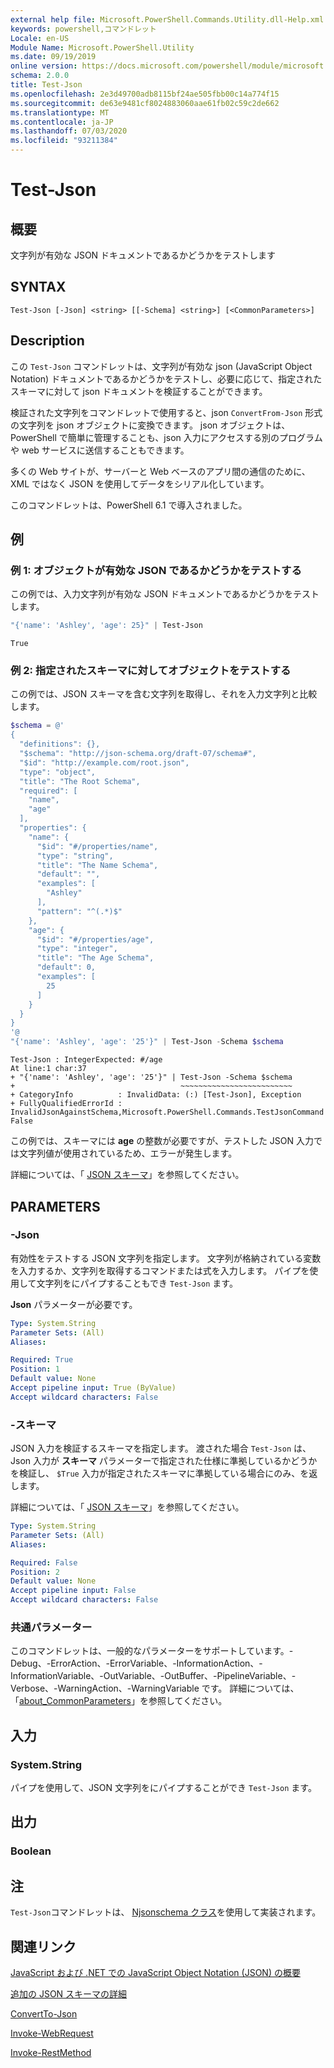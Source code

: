```yaml
---
external help file: Microsoft.PowerShell.Commands.Utility.dll-Help.xml
keywords: powershell,コマンドレット
Locale: en-US
Module Name: Microsoft.PowerShell.Utility
ms.date: 09/19/2019
online version: https://docs.microsoft.com/powershell/module/microsoft.powershell.utility/test-json?view=powershell-7&WT.mc_id=ps-gethelp
schema: 2.0.0
title: Test-Json
ms.openlocfilehash: 2e3d49700adb8115bf24ae505fbb00c14a774f15
ms.sourcegitcommit: de63e9481cf8024883060aae61fb02c59c2de662
ms.translationtype: MT
ms.contentlocale: ja-JP
ms.lasthandoff: 07/03/2020
ms.locfileid: "93211384"
---
```

# Test-Json

## 概要
文字列が有効な JSON ドキュメントであるかどうかをテストします

## SYNTAX

```
Test-Json [-Json] <string> [[-Schema] <string>] [<CommonParameters>]
```

## Description

この `Test-Json` コマンドレットは、文字列が有効な json (JavaScript Object Notation) ドキュメントであるかどうかをテストし、必要に応じて、指定されたスキーマに対して json ドキュメントを検証することができます。

検証された文字列をコマンドレットで使用すると、json `ConvertFrom-Json` 形式の文字列を json オブジェクトに変換できます。 json オブジェクトは、PowerShell で簡単に管理することも、json 入力にアクセスする別のプログラムや web サービスに送信することもできます。

多くの Web サイトが、サーバーと Web ベースのアプリ間の通信のために、XML ではなく JSON を使用してデータをシリアル化しています。

このコマンドレットは、PowerShell 6.1 で導入されました。

## 例

### 例 1: オブジェクトが有効な JSON であるかどうかをテストする

この例では、入力文字列が有効な JSON ドキュメントであるかどうかをテストします。

```powershell
"{'name': 'Ashley', 'age': 25}" | Test-Json
```

```Output
True
```

### 例 2: 指定されたスキーマに対してオブジェクトをテストする

この例では、JSON スキーマを含む文字列を取得し、それを入力文字列と比較します。

```powershell
$schema = @'
{
  "definitions": {},
  "$schema": "http://json-schema.org/draft-07/schema#",
  "$id": "http://example.com/root.json",
  "type": "object",
  "title": "The Root Schema",
  "required": [
    "name",
    "age"
  ],
  "properties": {
    "name": {
      "$id": "#/properties/name",
      "type": "string",
      "title": "The Name Schema",
      "default": "",
      "examples": [
        "Ashley"
      ],
      "pattern": "^(.*)$"
    },
    "age": {
      "$id": "#/properties/age",
      "type": "integer",
      "title": "The Age Schema",
      "default": 0,
      "examples": [
        25
      ]
    }
  }
}
'@
"{'name': 'Ashley', 'age': '25'}" | Test-Json -Schema $schema
```

```Output
Test-Json : IntegerExpected: #/age
At line:1 char:37
+ "{'name': 'Ashley', 'age': '25'}" | Test-Json -Schema $schema
+                                     ~~~~~~~~~~~~~~~~~~~~~~~~~
+ CategoryInfo          : InvalidData: (:) [Test-Json], Exception
+ FullyQualifiedErrorId : InvalidJsonAgainstSchema,Microsoft.PowerShell.Commands.TestJsonCommand
False
```

この例では、スキーマには **age** の整数が必要ですが、テストした JSON 入力では文字列値が使用されているため、エラーが発生します。

詳細については、「 [JSON スキーマ](https://json-schema.org/)」を参照してください。

## PARAMETERS

### -Json

有効性をテストする JSON 文字列を指定します。 文字列が格納されている変数を入力するか、文字列を取得するコマンドまたは式を入力します。 パイプを使用して文字列をにパイプすることもでき `Test-Json` ます。

**Json** パラメーターが必要です。

```yaml
Type: System.String
Parameter Sets: (All)
Aliases:

Required: True
Position: 1
Default value: None
Accept pipeline input: True (ByValue)
Accept wildcard characters: False
```

### -スキーマ

JSON 入力を検証するスキーマを指定します。 渡された場合 `Test-Json` は、Json 入力が **スキーマ** パラメーターで指定された仕様に準拠しているかどうかを検証し、 `$True` 入力が指定されたスキーマに準拠している場合にのみ、を返します。

詳細については、「 [JSON スキーマ](https://json-schema.org/)」を参照してください。

```yaml
Type: System.String
Parameter Sets: (All)
Aliases:

Required: False
Position: 2
Default value: None
Accept pipeline input: False
Accept wildcard characters: False
```

### 共通パラメーター

このコマンドレットは、一般的なパラメーターをサポートしています。-Debug、-ErrorAction、-ErrorVariable、-InformationAction、-InformationVariable、-OutVariable、-OutBuffer、-PipelineVariable、-Verbose、-WarningAction、-WarningVariable です。 詳細については、「[about_CommonParameters](https://go.microsoft.com/fwlink/?LinkID=113216)」を参照してください。

## 入力

### System.String

パイプを使用して、JSON 文字列をにパイプすることができ `Test-Json` ます。

## 出力

### Boolean

## 注

`Test-Json`コマンドレットは、 [Njsonschema クラス](https://github.com/RSuter/NJsonSchema)を使用して実装されます。

## 関連リンク

[JavaScript および .NET での JavaScript Object Notation (JSON) の概要](/previous-versions/dotnet/articles/bb299886(v=msdn.10))

[追加の JSON スキーマの詳細](https://json-schema.org/)

[ConvertTo-Json](ConvertTo-Json.md)

[Invoke-WebRequest](Invoke-WebRequest.md)

[Invoke-RestMethod](Invoke-RestMethod.md)
